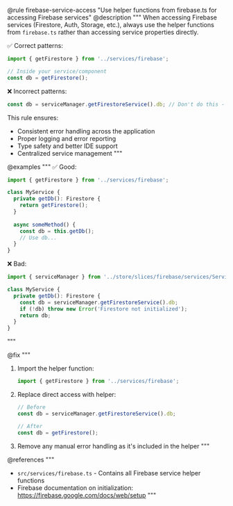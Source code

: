@rule firebase-service-access "Use helper functions from firebase.ts for accessing Firebase services"
@description """
When accessing Firebase services (Firestore, Auth, Storage, etc.), always use the helper functions from `firebase.ts` rather than accessing service properties directly.

✅ Correct patterns:
```typescript
import { getFirestore } from '../services/firebase';

// Inside your service/component
const db = getFirestore();
```

❌ Incorrect patterns:
```typescript
const db = serviceManager.getFirestoreService().db; // Don't do this - db is private
```

This rule ensures:
- Consistent error handling across the application
- Proper logging and error reporting
- Type safety and better IDE support
- Centralized service management
"""

@examples """
✅ Good:
```typescript
import { getFirestore } from '../services/firebase';

class MyService {
  private getDb(): Firestore {
    return getFirestore();
  }
  
  async someMethod() {
    const db = this.getDb();
    // Use db...
  }
}
```

❌ Bad:
```typescript
import { serviceManager } from '../store/slices/firebase/services/ServiceManager';

class MyService {
  private getDb(): Firestore {
    const db = serviceManager.getFirestoreService().db;
    if (!db) throw new Error('Firestore not initialized');
    return db;
  }
}
```
"""

@fix """
1. Import the helper function:
   ```typescript
   import { getFirestore } from '../services/firebase';
   ```

2. Replace direct access with helper:
   ```typescript
   // Before
   const db = serviceManager.getFirestoreService().db;
   
   // After
   const db = getFirestore();
   ```

3. Remove any manual error handling as it's included in the helper
"""

@references """
- `src/services/firebase.ts` - Contains all Firebase service helper functions
- Firebase documentation on initialization: https://firebase.google.com/docs/web/setup
""" 